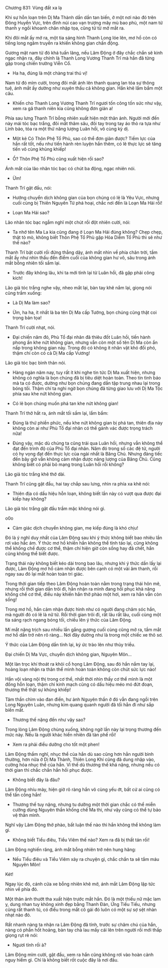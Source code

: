 




Chương 831: Vùng đất xa lạ


Khi sự hỗn loạn trên Dị Ma Thành dần dần tan biến, ở một nơi nào đó trên Đông Huyền Vực, trên đỉnh núi cao vạn trượng mây mù bao phù, một nam tử thanh y ngồi khoanh chân nhập tọa, cũng từ từ mở mắt ra.

Khi đôi mắt ấy mở ra, một tia sáng hình Thanh Long lóe lên, mơ hồ còn có tiếng long ngâm truyền ra khiến không gian chấn động.

Gương mặt nam tử đó khá tuấn lãng, nếu Lâm Động ở đây chắc chắn sẽ kinh ngạc nhận ra, đây chính là Thanh Long Vương Thanh Trĩ mà hắn đã từng gặp trong chiến trường Viễn Cổ.

- Ha ha, đúng là một chàng trai thú vị!

Nam tử đó mỉm cười, trong đôi mắt ánh lên thanh quang lan tỏa sự thông tuệ, ánh mắt ấy dường như xuyên thấu cả không gian. Hắn khẽ lẩm bẩm một câu.

- Khiến cho Thanh Long Vương Thanh Trĩ ngươi tốn công tốn sức như vậy, xem ra gã thanh niên kia cũng không đơn giản a!

Phía sau lưng Thanh Trĩ bỗng nhiên xuất hiện một thân ảnh. Người mới đến này mái tóc bạc trắng, đôi mắt thâm sâu, đôi tay trong tay áo thò ra tựa như Linh bảo, tỏa ra một thứ năng lượng Luân hồi, vô cùng kỳ dị.

- Một kẻ Có Thôn Phệ Tổ Phù, sao có thể đơn giản được? Tiềm lực của hắn rất tốt, nếu như tiến hành rèn luyện hắn thêm, có lẽ thực lực sẽ tăng tiến vô cùng khủng khiếp!

- Ồ? Thôn Phệ Tổ Phù cũng xuất hiện rồi sao?

Ánh mắt của lão nhân tóc bạc có chút ba động, ngạc nhiên nói.

- Ừm!

Thanh Trĩ gật đầu, nói:

- Hướng chuyển dịch không gian của bọn chúng có lẽ là Yêu Vực, nhưng cuối cùng bị Thiên Nguyên Tử phá hoại, chắc nơi đến là Loạn Ma Hải rồi!

- Loạn Ma Hải sao?

Lão nhân tóc bạc ngẫm nghĩ một chút rồi đột nhiên cười, nói:

- Ta nhớ tên Ma La kia cũng đang ở Loạn Ma Hải đúng không? Chẹp chẹp, thật tò mò, không biết Thôn Phệ Tổ Phù gặp Hỏa Diễm Tổ Phù thì sẽ như thế nào?

Thanh Trĩ bật cười rồi đứng thẳng dậy, ánh mắt nhìn về phía chân trời, tầm mắt ấy như nhìn thấu đến điểm cuối của không gian hư vô, sâu trong ánh mắt bỗng nhiên tối sầm lại.

- Trước đây không lâu, khi ta mới tỉnh lại từ Luân hồi, đã gặp phải công kích!

Lão giả tóc trắng nghe vậy, nheo mắt lại, bàn tay khẽ nắm lại, giọng nói cũng trầm xuống:

- Là Dị Ma làm sao?

- Ừm, ha ha, ít nhất là ba tên Dị Ma cấp Tướng, bọn chúng cũng thật coi trọng bản tọa!

Thanh Trĩ cười nhạt, nói.

- Đại chiến năm đó, Phù Tổ đại nhân đã thiêu đốt Luân hồi, tiến hành phong ấn khe nứt không gian, nhưng vẫn còn một số tên Dị Ma còn ẩn nấp trong không gian này. Trong đó có không ít nhân vật khó đối phó, thậm chí còn có cả Dị Ma cấp Vương!

Lão giả tóc bạc bình thản nói.

- Hàng ngàn năm nay, tuy rất ít khi nghe tin tức Dị Ma xuất hiện, nhưng không có nghĩa là bọn chúng đã bị tiêu diệt hoàn toàn. Theo tin tình báo mà ta có được, dường như bọn chúng đang dần tập trung nhau lại trong bóng tối. Thậm chí ta nghi ngờ bọn chúng đã từng giao lưu với Dị Ma Tộc phía sau khe nứt không gian.

- Có lẽ bọn chúng muốn phá tan khe nứt không gian!

Thanh Trĩ thở hắt ra, ánh mắt tối sầm lại, lẩm bẩm:

- Đúng là thứ phiền phức, nếu khe nứt không gian bị phá tan, thiên địa này không còn ai như Phù Tổ đại nhân có thế gánh vác được trọng trách nữa!

- Đúng vậy, mặc dù chúng ta cũng trải qua Luân hồi, nhưng vẫn không thể đạt đến trình độ của Phù Tổ đại nhân. Năm đó trong số các đệ tử, người có hy vọng đạt đến thực lực của ngài nhất là Băng Chủ. Nhưng đáng tiếc đến bây giờ vẫn không cảm nhận được năng lượng của Băng Chủ. Cũng không biết có phải bỏ mạng trong Luân hồi rồi không?

Lão giả tóc trắng khẽ thở dài.

Thanh Trĩ cũng gật đầu, hai tay chắp sau lưng, nhìn ra phía xa khẽ nói:

- Thiên địa có dấu hiệu hỗn loạn, không biết lần này có vượt qua được đại kiếp hay không?

Lão giả tóc trắng gật đầu trầm mặc không nói gì.

o0o

- Cảm giác dịch chuyển không gian, mẹ kiếp đúng là khó chịu!

Đó là ý nghĩ duy nhất của Lâm Động sau khi ý thức không biết bao nhiêu lần rơi vào hắc ám. Ý thức mơ hồ khiến hắn không thể tỉnh táo lại, cũng không thể khống chế được cơ thể, thậm chí hiện giờ còn sống hay đã chết, hắn cũng không thể biết được.

Trạng thái này không biết kéo dài trong bao lâu, nhưng khi ý thức dần lấy lại được, Lâm Động mơ hồ cảm nhận được bên cạnh có một vài âm thanh, rồi ngay sau đó lại mất hoàn toàn tri giác.

Trong thời gian tiếp theo Lâm Động hoàn toàn nằm trong trạng thái hôn mê, nhưng rồi thời gian dần trôi đi, hắn nhận ra mình đang hồi phục khả năng khống chế cơ thể, điều này khiến hắn thở phào một hơi, xem ra hắn vẫn còn sống!

Trong mơ hồ, hắn cảm nhận được hình như có người đang chăm sóc hắn, mà người đó có lẽ là nữ tử. Rồi thời gian trôi đi, rất lâu rất lâu, cuối cùng một tia sáng rạch ngang bóng tối, chiếu lên ý thức của Lâm Động.

Mí mắt nặng trịch sau nhiều lần gắng gượng cuối cùng cũng mở ra, tầm mắt mơ hồ dần trở nên rõ ràng… Nơi đây dường như là trong một chiếc xe thô sơ.

Ý thức của Lâm Động dần tỉnh lại, ký ức trào lên như thủy triều.

Đại chiến Dị Ma Vực, chuyển dịch không gian, Nguyên Môn…

Một làn trọc khí thoát ra khỏi cổ họng Lâm Động, sau đó hắn nắm tay lại, hoảng loạn nhận ra thân thể mình hoàn toàn không còn chút sức lực nào!

Hắn vội vàng nội thị trong cơ thể, nhất thời nhìn thấy cơ thể mình là một đống hỗn loạn, thậm chí kinh mạch cũng có dấu hiệu méo mó đứt đoạn, thương thế thật sự khủng khiếp!

Tâm thần chìm vào đan điền, hư ảnh Nguyên thần ở đó vẫn đang ngồi trên Long Nguyên Luân, nhưng kim quang quanh người đã tối hẳn đi như sắp biến mất.

- Thương thế nặng đến như vậy sao?

Trong lòng Lâm Động chùng xuống, không ngờ lần này lại trọng thương đến mức này. Nếu là người khác hiển nhiên đã tàn phế rồi!

- Xem ra phải điều dưỡng cho tốt một phen!

Lâm Động thầm nghĩ, nhục thể của hắn dù sao cũng hơn hẳn người bình thường, hơn nữa ở Dị Ma Thành, Thiên Long Khí cũng đã dung nhập vào, cường hóa nhục thể của hắn. Vì thế dù thương thế khá nặng, nhưng nếu có thời gian thì chắc chắn hắn hồi phục được.

- Không biết đây là đâu?

Lâm Động nhíu mày, hiện giờ rõ ràng hắn vô cùng yếu ớt, bất cứ ai cũng có thể tấn công hắn!

- Thương thế tuy nặng, nhưng tu dưỡng một thời gian chắc có thể miễn cưỡng dùng Nguyên thần khống chế Ma thi, như vậy cũng có thể tự bảo vệ thân mình.

Nghĩ vậy Lâm Động thở phào, bất luận thế nào thì hắn không thể không làm gì.

- Không biết Tiểu điêu, Tiểu Viêm thế nào? Xem ra đã bị thất tán rồi!

Lâm Động nghiến răng, ánh mắt bỗng nhiên trở nên hung hăng:

- Nếu Tiểu điêu và Tiểu Viêm xảy ra chuyện gì, chắc chắn ta sẽ tắm máu Nguyên Môn!

Két!

Ngay lúc đó, cánh cửa xe bỗng nhiên khẽ mở, ánh mắt Lâm Động lập tức nhìn về phía đó.

Một thân ảnh thướt tha xuất hiện trước mắt hắn. Đó là một thiếu nữ mặc lam y, dung nhan tuy không xinh đẹp bằng Thanh Đàn, Ứng Tiếu Tiếu, nhưng cũng rất thanh tú, có điều trong mắt cô gái đó luôn có một sự sợ sệt nhàn nhạt nào đó.

Rất nhanh nàng ta nhận ra Lâm Động đã tỉnh, trước sự chăm chú của hắn, nàng có phần hốt hoảng, bàn tay chà lau mấy cái lên trên người rồi mới thấp giọng rụt rè nói:

- Ngươi tỉnh rồi à?

Lâm Động mỉm cười, gật đầu, xem ra hắn cũng không rơi vào hoàn cảnh nguy hiểm gì. Chỉ là không biết rốt cuộc đây là nơi đâu.




